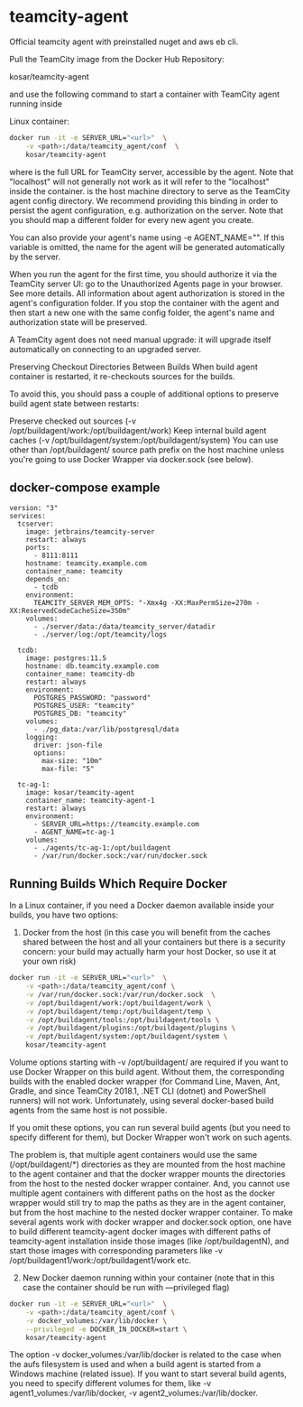 # teamcity-agent

Official teamcity agent with preinstalled nuget and aws eb cli.

Pull the TeamCity image from the Docker Hub Repository:

kosar/teamcity-agent

and use the following command to start a container with TeamCity agent running inside

Linux container:
```bash
docker run -it -e SERVER_URL="<url>"  \
    -v <path>:/data/teamcity_agent/conf  \      
    kosar/teamcity-agent
```
where is the full URL for TeamCity server, accessible by the agent. Note that "localhost" will not generally not work as it will refer to the "localhost" inside the container. is the host machine directory to serve as the TeamCity agent config directory. We recommend providing this binding in order to persist the agent configuration, e.g. authorization on the server. Note that you should map a different folder for every new agent you create.

You can also provide your agent's name using -e AGENT_NAME="". If this variable is omitted, the name for the agent will be generated automatically by the server.

When you run the agent for the first time, you should authorize it via the TeamCity server UI: go to the Unauthorized Agents page in your browser. See more details. All information about agent authorization is stored in the agent's configuration folder. If you stop the container with the agent and then start a new one with the same config folder, the agent's name and authorization state will be preserved.

A TeamCity agent does not need manual upgrade: it will upgrade itself automatically on connecting to an upgraded server.

Preserving Checkout Directories Between Builds
When build agent container is restarted, it re-checkouts sources for the builds.

To avoid this, you should pass a couple of additional options to preserve build agent state between restarts:

Preserve checked out sources (-v /opt/buildagent/work:/opt/buildagent/work)
Keep internal build agent caches (-v /opt/buildagent/system:/opt/buildagent/system)
You can use other than /opt/buildagent/ source path prefix on the host machine unless you're going to use Docker Wrapper via docker.sock (see below).

## docker-compose example
```
version: "3"
services:
  tcserver:
    image: jetbrains/teamcity-server
    restart: always
    ports:
      - 8111:8111
    hostname: teamcity.example.com
    container_name: teamcity
    depends_on:
      - tcdb
    environment:
      TEAMCITY_SERVER_MEM_OPTS: "-Xmx4g -XX:MaxPermSize=270m -XX:ReservedCodeCacheSize=350m"
    volumes:
      - ./server/data:/data/teamcity_server/datadir
      - ./server/log:/opt/teamcity/logs

  tcdb:
    image: postgres:11.5
    hostname: db.teamcity.example.com
    container_name: teamcity-db
    restart: always
    environment:
      POSTGRES_PASSWORD: "password"
      POSTGRES_USER: "teamcity"
      POSTGRES_DB: "teamcity"
    volumes:
      - ./pg_data:/var/lib/postgresql/data
    logging:
      driver: json-file
      options:
        max-size: "10m"
        max-file: "5"

  tc-ag-1:
    image: kosar/teamcity-agent
    container_name: teamcity-agent-1
    restart: always
    environment:
      - SERVER_URL=https://teamcity.example.com
      - AGENT_NAME=tc-ag-1
    volumes:
      - ./agents/tc-ag-1:/opt/buildagent
      - /var/run/docker.sock:/var/run/docker.sock
```
## Running Builds Which Require Docker
In a Linux container, if you need a Docker daemon available inside your builds, you have two options:

1) Docker from the host (in this case you will benefit from the caches shared between the host and all your containers but there is a security concern: your build may actually harm your host Docker, so use it at your own risk)
```bash
docker run -it -e SERVER_URL="<url>"  \
    -v <path>:/data/teamcity_agent/conf \
    -v /var/run/docker.sock:/var/run/docker.sock  \
    -v /opt/buildagent/work:/opt/buildagent/work \
    -v /opt/buildagent/temp:/opt/buildagent/temp \
    -v /opt/buildagent/tools:/opt/buildagent/tools \
    -v /opt/buildagent/plugins:/opt/buildagent/plugins \
    -v /opt/buildagent/system:/opt/buildagent/system \
    kosar/teamcity-agent
```
Volume options starting with -v /opt/buildagent/ are required if you want to use Docker Wrapper on this build agent. Without them, the corresponding builds with the enabled docker wrapper (for Command Line, Maven, Ant, Gradle, and since TeamCity 2018.1, .NET CLI (dotnet) and PowerShell runners) will not work. Unfortunately, using several docker-based build agents from the same host is not possible.

If you omit these options, you can run several build agents (but you need to specify different <path> for them), but Docker Wrapper won't work on such agents.

The problem is, that multiple agent containers would use the same (/opt/buildagent/\*) directories as they are mounted from the host machine to the agent container and that the docker wrapper mounts the directories from the host to the nested docker wrapper container. And, you cannot use multiple agent containers with different paths on the host as the docker wrapper would still try to map the paths as they are in the agent container, but from the host machine to the nested docker wrapper container. To make several agents work with docker wrapper and docker.sock option, one have to build different teamcity-agent docker images with different paths of teamcity-agent installation inside those images (like /opt/buildagentN), and start those images with corresponding parameters like -v /opt/buildagent1/work:/opt/buildagent1/work etc.

2) New Docker daemon running within your container (note that in this case the container should be run with —privileged flag)
```bash
docker run -it -e SERVER_URL="<url>"  \
    -v <path>:/data/teamcity_agent/conf \
    -v docker_volumes:/var/lib/docker \
    --privileged -e DOCKER_IN_DOCKER=start \    
    kosar/teamcity-agent
```
The option -v docker_volumes:/var/lib/docker is related to the case when the aufs filesystem is used and when a build agent is started from a Windows machine (related issue). If you want to start several build agents, you need to specify different volumes for them, like -v agent1_volumes:/var/lib/docker, -v agent2_volumes:/var/lib/docker.
